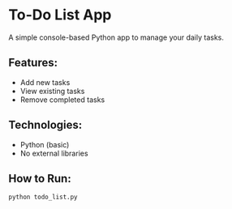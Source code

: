 # To-Do List App

A simple console-based Python app to manage your daily tasks.

## Features:
- Add new tasks
- View existing tasks
- Remove completed tasks

## Technologies:
- Python (basic)
- No external libraries

## How to Run:
```bash
python todo_list.py
